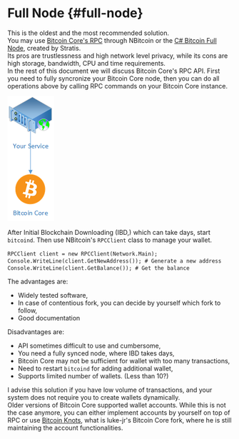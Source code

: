 # Full Node {#full-node}

This is the oldest and the most recommended solution.  
You may use [Bitcoin Core's RPC](https://bitcoin.org/en/developer-reference#remote-procedure-calls-rpcs) through NBitcoin or the [C# Bitcoin Full Node](https://github.com/stratisproject/StratisBitcoinFullNode), created by Stratis.   
Its pros are trustlessness and high network level privacy, while its cons are high storage, bandwidth, CPU and time requirements.  
In the rest of this document we will discuss Bitcoin Core's RPC API. First you need to fully syncronize your Bitcoin Core node, then you can do all operations above by calling RPC commands on your Bitcoin Core instance.  

![Bitcoin Core](../assets/Wallet-Bitcoin-Core.png)

After Initial Blockchain Downloading (IBD,) which can take days, start `bitcoind`. Then use NBitcoin's `RPCClient` class to manage your wallet.  

```
RPCClient client = new RPCClient(Network.Main);
Console.WriteLine(client.GetNewAddress()); # Generate a new address
Console.WriteLine(client.GetBalance()); # Get the balance
```

The advantages are:

* Widely tested software,
* In case of contentious fork, you can decide by yourself which fork to follow,
* Good documentation

Disadvantages are:

* API sometimes difficult to use and cumbersome,
* You need a fully synced node, where IBD takes days,
* Bitcoin Core may not be sufficient for wallet with too many transactions,
* Need to restart `bitcoind` for adding additional wallet,
* Supports limited number of wallets. (Less than 10?)

I advise this solution if you have low volume of transactions, and your system does not require you to create wallets dynamically.  
Older versions of Bitcoin Core supported wallet accounts. While this is not the case anymore, you can either implement accounts by yourself on top of RPC or use [Bitcoin Knots](https://github.com/bitcoinknots/bitcoin), what is luke-jr's Bitcoin Core fork, where he is still maintaining the account functionalities.
